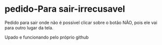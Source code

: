 # pedido-Para sair-irrecusavel
Pedido para sair onde não é possivel clicar sobre o botão NÃO, pois ele vai para outro lugar da tela.

Upado e funcionando pelo próprio github
